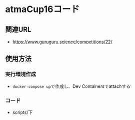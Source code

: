 # atmaCup16コード
## 関連URL
- https://www.guruguru.science/competitions/22/

## 使用方法
### 実行環境作成
- `docker-compose up`で作成し、Dev Containersでattachする

### コード
- scripts/下
